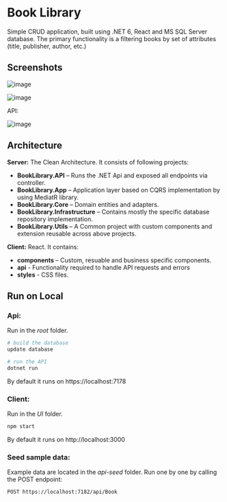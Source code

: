 
# Book Library

Simple CRUD application, built using .NET 6, React and MS SQL Server database. The primary functionality is a filtering books by set of attributes (title, publisher, author, etc.)


## Screenshots

![image](https://user-images.githubusercontent.com/12186634/206858765-0f2ce44e-84f6-4e14-9722-c47135a1db2d.png)

![image](https://user-images.githubusercontent.com/12186634/206859300-9eb7a2ea-ca8c-406a-b095-824c022a9f79.png)

API:

![image](https://user-images.githubusercontent.com/12186634/206859334-2fce3d7f-7112-4b5d-a947-401a579786bb.png)
## Architecture

**Server:** The Clean Architecture. It consists of following projects:
- **BookLibrary.API** – Runs the .NET Api and exposed all endpoints via controller.
- **BookLibrary.App** – Application layer based on CQRS implementation by using MediatR library. 
- **BookLibrary.Core** – Domain entities and adapters.
- **BookLibrary.Infrastructure** – Contains mostly the specific database repository implementation.
- **BookLibrary.Utils** – A Common project with custom components and extension reusable across above projects.

**Client:** React. It contains:

- **components** – Custom, resuable and business specific components.
- **api** - Functionality required to handle API requests and errors
- **styles** - CSS files.


## Run on Local
### Api:

Run in the *root* folder.

```bash
# build the database
update database
```


```bash
# run the API
dotnet run
```

By default it runs on https://localhost:7178


### Client:

Run in the *UI* folder.

```bash
npm start
```

By default it runs on http://localhost:3000

### Seed sample data:

Example data are located in the *api-seed* folder. Run one by one by calling the POST endpoint:
```curl
POST https://localhost:7182/api/Book
```
